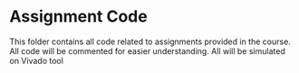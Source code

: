 # Assignment Code
This folder contains all code related to assignments provided in the course. All code will be commented for easier understanding. All will be simulated on Vivado tool
